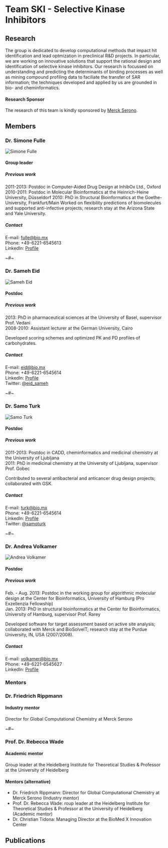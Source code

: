 # Team SKI - Selective Kinase Inhibitors
## Research
The group is dedicated to develop computational methods that impact hit identification and lead optmization in preclinical R&D projects. In particular, we are working on innovative solutions that support the rational design and identification of selective kinase inhibitors. Our research is focussed on understanding and predicting the determinants of binding processes as well as mining compound profiling data to faciliate the transfer of SAR information; the techniques developed and applied by us are grounded in bio- and cheminformatics.
#### Research Sponsor
The research of this team is kindly sponsored by [Merck Serono](http://www.merckserono.com).
## Members
### Dr. Simone Fulle
![Simone Fulle](http://media.bio.mx/teams/ski/fulle.jpg)
#### Group leader
##### Previous work
2011-2013: Postdoc in Computer-Aided Drug Design at InhibOx Ltd., Oxford
2010-2011: Postdoc in Molecular Bioinformatics at the Heinrich-Heine University, Düsseldorf
2010: PhD in Structural Bioinformatics at the Goethe-University, Frankfurt/Main
Worked on flexibility predictions of biomolecules and supported anti-infective projects; research stay at the Arizona State and Yale University.

##### Contact
E-mail: <fulle@bio.mx>  
Phone: +49-6221-6545613  
LinkedIn: [Profile](http://www.linkedin.com/profile/view?id=79137219)  

~#~

### Dr. Sameh Eid
![Sameh Eid](http://media.bio.mx/teams/ski/eid.jpg)
#### Postdoc
##### Previous work
2013: PhD in pharmaceutical sciences at the University of Basel, supervisor Prof. Vedani  
2008-2010: Assistant lecturer at the German University, Cairo  

Developed scoring schemes and optimized PK and PD profiles of carbohydrates.  
##### Contact
E-mail: <eid@bio.mx>  
Phone: +49-6221-6545614  
LinkedIn: [Profile](http://www.linkedin.com/profile/view?id=64778620)  
Twitter: [@eid_sameh](https://twitter.com/eid_sameh)

~#~

### Dr. Samo Turk
![Samo Turk](http://media.bio.mx/teams/ski/turk.jpg)
#### Postdoc
##### Previous work
2011-2013: Postdoc in CADD, cheminformatics and medicinal chemistry at the University of Ljubljana  
2011: PhD in medicinal chemistry at the University of Ljubljana, supervisor Prof. Gobec  

Contributed to several antibacterial and anticancer drug design projects; collaborated with GSK.  
##### Contact
E-mail: <turk@bio.mx>  
Phone: +49-6221-6545614  
LinkedIn: [Profile](http://www.linkedin.com/profile/view?id=168433777)  
Twitter: [@samoturk](https://twitter.com/samoturk)  

~#~

### Dr. Andrea Volkamer
![Andrea Volkamer](http://media.bio.mx/teams/ski/volkamer.jpg)
#### Postdoc
##### Previous work
Feb. - Aug. 2013: Postdoc in the working group for algorithmic molecular design at the Center for Bioinformatics, University of Hamburg (Pro Exzellenzia Fellowship)  
Jan. 2013: PhD in structural bioinformatics at the Center for Bioinformatics, University of Hamburg, supervisor Prof. Rarey  

Developed software for target assessment based on active site analysis; collaborated with Merck and BioSolveIT; research stay at the Purdue University, IN, USA (2007/2008).  
##### Contact
E-mail: <volkamer@bio.mx>  
Phone: +49-6221-6545627  
LinkedIn: [Profile](http://www.linkedin.com/profile/view?id=237732863)  

### Mentors
### Dr. Friedrich Rippmann
#### Industry mentor
Director for Global Computational Chemistry at Merck Serono

~#~

### Prof. Dr. Rebecca Wade
#### Academic mentor
Group leader at the Heidelberg Institute for Theoretical Studies & 
Professor at the University of Heidelberg


#### Mentors (alternative)
- Dr. Friedrich Rippmann: Director for Global Computational Chemistry at Merck Serono (Industry mentor)
- Prof. Dr. Rebecca Wade: roup leader at the Heidelberg Institute for Theoretical Studies & 
Professor at the University of Heidelberg (Academic mentor)
- Dr. Christian Tidona: Managing Director at the BioMed X Innovation Center

## Publications

